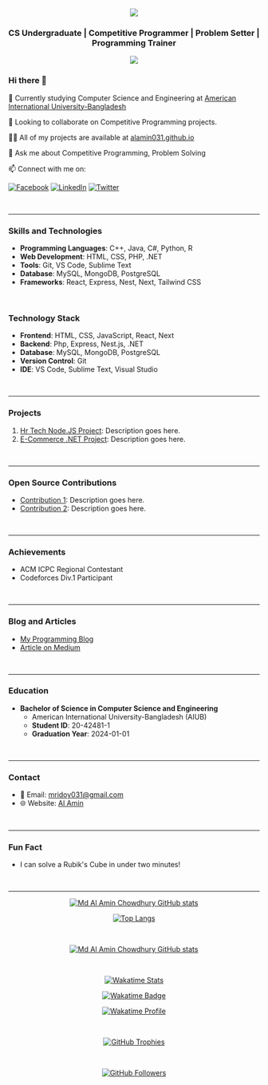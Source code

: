 <h1 align="center">
  <a href="https://git.io/typing-svg">
    <img src="https://readme-typing-svg.herokuapp.com/?lines=I'm+Md+Al+Amin;Chowdhury;&center=true&size=30">
  </a>
</h1>

<h3 align="center">CS Undergraduate | Competitive Programmer | Problem Setter | Programming Trainer</h3>

<a href="https://github.com/Alamin031/github-profile-views-counter">
   <p align="center">  <img src="https://komarev.com/ghpvc/?username=Alamin031"> </p>
</a>

### Hi there 👋

<p align="center">
  
  🌱 Currently studying Computer Science and Engineering at [American International University-Bangladesh](https://www.aiub.edu/)
  
</p>

<p align="center">
  
  👯 Looking to collaborate on Competitive Programming projects.
  
</p>

<p align="center">
  
  👨‍💻 All of my projects are available at [alamin031.github.io](https://alamin031.github.io/Md-Al-Amin-Chowdhury/)
  
</p>

<p align="center">
  
  💬 Ask me about Competitive Programming, Problem Solving
  
</p>

  <p align="left">
  📫 Connect with me on:

    
  [![Facebook](https://img.shields.io/badge/Facebook-%231877F2.svg?&style=for-the-badge&logo=Facebook&logoColor=white)](https://www.facebook.com/Al.Amin.Chowdhury09/)
  [![LinkedIn](https://img.shields.io/badge/LinkedIn-%230077B5.svg?&style=for-the-badge&logo=LinkedIn&logoColor=white)](https://www.linkedin.com/in/md-alamin-chowdhury-2b5b55104/)
  [![Twitter](https://img.shields.io/badge/Twitter-%231DA1F2.svg?&style=for-the-badge&logo=Twitter&logoColor=white)](https://twitter.com/your-twitter-handle)
</p>

<br>

---

### Skills and Technologies

- **Programming Languages**: C++, Java, C#, Python, R
- **Web Development**: HTML, CSS, PHP, .NET
- **Tools**: Git, VS Code, Sublime Text
- **Database**: MySQL, MongoDB, PostgreSQL
- **Frameworks**: React, Express, Nest, Next, Tailwind CSS

<br>

### Technology Stack

- **Frontend**: HTML, CSS, JavaScript, React, Next
- **Backend**: Php, Express, Nest.js, .NET
- **Database**: MySQL, MongoDB, PostgreSQL
- **Version Control**: Git
- **IDE**: VS Code, Sublime Text, Visual Studio

<br>

---

### Projects

1. [Hr Tech Node.JS Project](https://github.com/Alamin031/Hr-Tech-Node.JS-Project): Description goes here.
2. [E-Commerce .NET Project](https://github.com/Alamin031/E-Commers-project-.net.git): Description goes here.

<br>

---

### Open Source Contributions

- [Contribution 1](link-to-contribution-1): Description goes here.
- [Contribution 2](link-to-contribution-2): Description goes here.

<br>


---

### Achievements

- ACM ICPC Regional Contestant
- Codeforces Div.1 Participant
  
<br>

---

### Blog and Articles

- [My Programming Blog](link-to-blog)
- [Article on Medium](link-to-article)

<br>

---

### Education

- **Bachelor of Science in Computer Science and Engineering**
  - American International University-Bangladesh (AIUB)
  - **Student ID**: 20-42481-1
  - **Graduation Year**: 2024-01-01

<br>

---

### Contact

- 📧 Email: mridoy031@gmail.com
- 🌐 Website: [Al Amin](https://alamin031.github.io/Md-Al-Amin-Chowdhury/)

<br>

---

### Fun Fact

- I can solve a Rubik's Cube in under two minutes!

<br>

---

<div align="center">

  [![Md Al Amin Chowdhury GitHub stats](https://github-readme-stats.vercel.app/api/?username=Alamin031&show_icons=true&title_color=fff&icon_color=79ff97&text_color=9f9f9f&bg_color=151515)](https://github.com/Alamin031)

</div>


<div align="center">

  [![Top Langs](https://github-readme-stats.vercel.app/api/top-langs/?username=Alamin031&layout=compact&bg_color=151515&text_color=ffffff&card_width=445&title_color=fff)](https://github.com/Alamin031/github-readme-stats)

</div>

<br>

<div align="center">

  [![Md Al Amin Chowdhury GitHub stats](https://github-readme-streak-stats.herokuapp.com/?user=Alamin031&theme=black-ice&hide_border=true&stroke=0000&background=060A0CD0)](https://github.com/Alamin031/github-readme-streak-stats)

</div>

<br>


<div align="center">

  [![Wakatime Stats](https://github-readme-stats.vercel.app/api/wakatime?username=Alamin031&layout=compact&bg_color=151515&text_color=ffffff&title_color=fff)](https://wakatime.com/@Alamin031)
  
  [![Wakatime Badge](https://wakatime.com/badge/user/018bc4d0-2d37-4ca2-a88f-2a641385c956.svg)](https://wakatime.com/@018bc4d0-2d37-4ca2-a88f-2a641385c956)
  
  [![Wakatime Profile](https://wakatime.com/share/@Alamin031/c3f9f429-5d52-4c00-a9e7-0b00a06252ee.svg)](https://wakatime.com/@Alamin031)

</div>


<br>

<div align="center">

  [![GitHub Trophies](https://github-profile-trophy.vercel.app/?username=Alamin031&theme=nord&column=7)](https://github.com/ryo-ma/github-profile-trophy)

</div>

<br>

<div align="center">

  [![GitHub Followers](https://img.shields.io/github/followers/Alamin031?label=Followers&style=social)](https://github.com/Alamin031?tab=followers)

</div>
